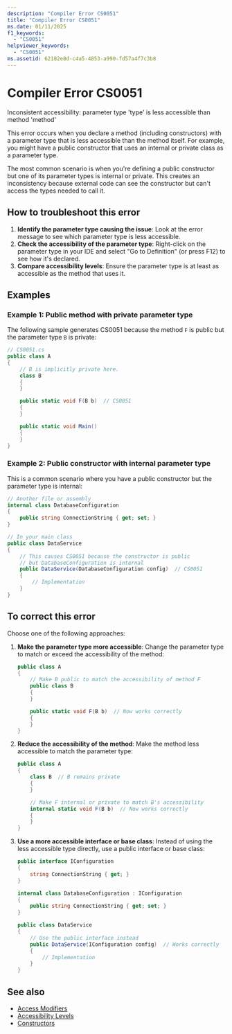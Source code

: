 ```yaml
---
description: "Compiler Error CS0051"
title: "Compiler Error CS0051"
ms.date: 01/11/2025
f1_keywords:
  - "CS0051"
helpviewer_keywords:
  - "CS0051"
ms.assetid: 62182e8d-c4a5-4853-a990-fd57a4f7c3b8
---
```

# Compiler Error CS0051

Inconsistent accessibility: parameter type 'type' is less accessible than method 'method'

This error occurs when you declare a method (including constructors) with a parameter type that is less accessible than the method itself. For example, you might have a public constructor that uses an internal or private class as a parameter type.

The most common scenario is when you're defining a public constructor but one of its parameter types is internal or private. This creates an inconsistency because external code can see the constructor but can't access the types needed to call it.

## How to troubleshoot this error

1. **Identify the parameter type causing the issue**: Look at the error message to see which parameter type is less accessible.
1. **Check the accessibility of the parameter type**: Right-click on the parameter type in your IDE and select "Go to Definition" (or press F12) to see how it's declared.
1. **Compare accessibility levels**: Ensure the parameter type is at least as accessible as the method that uses it.

## Examples

### Example 1: Public method with private parameter type

The following sample generates CS0051 because the method `F` is public but the parameter type `B` is private:

```csharp
// CS0051.cs
public class A
{
    // B is implicitly private here.
    class B
    {
    }

    public static void F(B b)  // CS0051
    {
    }

    public static void Main()
    {
    }
}
```

### Example 2: Public constructor with internal parameter type

This is a common scenario where you have a public constructor but the parameter type is internal:

```csharp
// Another file or assembly
internal class DatabaseConfiguration
{
    public string ConnectionString { get; set; }
}

// In your main class
public class DataService
{
    // This causes CS0051 because the constructor is public
    // but DatabaseConfiguration is internal
    public DataService(DatabaseConfiguration config)  // CS0051
    {
        // Implementation
    }
}
```

## To correct this error

Choose one of the following approaches:

1. **Make the parameter type more accessible**: Change the parameter type to match or exceed the accessibility of the method:

   ```csharp
   public class A
   {
       // Make B public to match the accessibility of method F
       public class B
       {
       }

       public static void F(B b)  // Now works correctly
       {
       }
   }
   ```

1. **Reduce the accessibility of the method**: Make the method less accessible to match the parameter type:

   ```csharp
   public class A
   {
       class B  // B remains private
       {
       }

       // Make F internal or private to match B's accessibility
       internal static void F(B b)  // Now works correctly
       {
       }
   }
   ```

1. **Use a more accessible interface or base class**: Instead of using the less accessible type directly, use a public interface or base class:

   ```csharp
   public interface IConfiguration
   {
       string ConnectionString { get; }
   }

   internal class DatabaseConfiguration : IConfiguration
   {
       public string ConnectionString { get; set; }
   }

   public class DataService
   {
       // Use the public interface instead
       public DataService(IConfiguration config)  // Works correctly
       {
           // Implementation
       }
   }
   ```

## See also

- [Access Modifiers](../../programming-guide/classes-and-structs/access-modifiers.md)
- [Accessibility Levels](../keywords/accessibility-levels.md)
- [Constructors](../../programming-guide/classes-and-structs/constructors.md)

